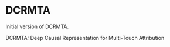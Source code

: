 # DCRMTA
Initial version of DCRMTA.

DCRMTA: Deep Causal Representation for Multi-Touch Attribution
